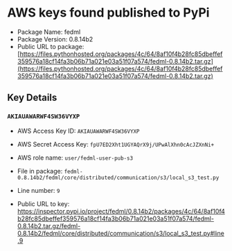 # AWS keys found published to PyPi

* Package Name: fedml
* Package Version: 0.8.14b2
* Public URL to package: [https://files.pythonhosted.org/packages/4c/64/8af10f4b28fc85dbeffef359576a18cf14fa3b06b71a021e03a51f07a574/fedml-0.8.14b2.tar.gz](https://files.pythonhosted.org/packages/4c/64/8af10f4b28fc85dbeffef359576a18cf14fa3b06b71a021e03a51f07a574/fedml-0.8.14b2.tar.gz)

## Key Details

### `AKIAUAWARWF4SW36VYXP`

* AWS Access Key ID: `AKIAUAWARWF4SW36VYXP`
* AWS Secret Access Key: `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` 
* AWS role name: `user/fedml-user-pub-s3`
* File in package: `fedml-0.8.14b2/fedml/core/distributed/communication/s3/local_s3_test.py`
* Line number: `9`

* Public URL to key: https://inspector.pypi.io/project/fedml/0.8.14b2/packages/4c/64/8af10f4b28fc85dbeffef359576a18cf14fa3b06b71a021e03a51f07a574/fedml-0.8.14b2.tar.gz/fedml-0.8.14b2/fedml/core/distributed/communication/s3/local_s3_test.py#line.9


